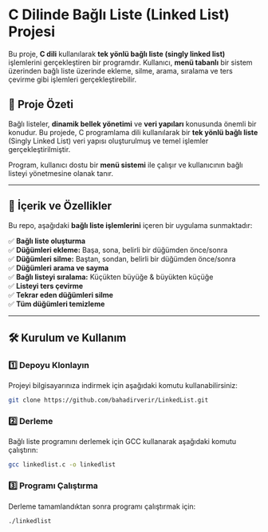 # **C Dilinde Bağlı Liste (Linked List) Projesi**

Bu proje, **C dili** kullanılarak **tek yönlü bağlı liste (singly linked list)** işlemlerini gerçekleştiren bir programdır. Kullanıcı, **menü tabanlı** bir sistem üzerinden bağlı liste üzerinde ekleme, silme, arama, sıralama ve ters çevirme gibi işlemleri gerçekleştirebilir.

## 🚀 **Proje Özeti**

Bağlı listeler, **dinamik bellek yönetimi** ve **veri yapıları** konusunda önemli bir konudur. Bu projede, C programlama dili kullanılarak bir **tek yönlü bağlı liste** (Singly Linked List) veri yapısı oluşturulmuş ve temel işlemler gerçekleştirilmiştir.

Program, kullanıcı dostu bir **menü sistemi** ile çalışır ve kullanıcının bağlı listeyi yönetmesine olanak tanır.

---

## 📌 **İçerik ve Özellikler**

Bu repo, aşağıdaki **bağlı liste işlemlerini** içeren bir uygulama sunmaktadır:

✅ **Bağlı liste oluşturma**  
✅ **Düğümleri ekleme:** Başa, sona, belirli bir düğümden önce/sonra  
✅ **Düğümleri silme:** Baştan, sondan, belirli bir düğümden önce/sonra  
✅ **Düğümleri arama ve sayma**  
✅ **Bağlı listeyi sıralama:** Küçükten büyüğe & büyükten küçüğe  
✅ **Listeyi ters çevirme**  
✅ **Tekrar eden düğümleri silme**  
✅ **Tüm düğümleri temizleme**  

---

## 🛠 **Kurulum ve Kullanım**

### **1️⃣ Depoyu Klonlayın**
Projeyi bilgisayarınıza indirmek için aşağıdaki komutu kullanabilirsiniz:
```bash
git clone https://github.com/bahadirverir/LinkedList.git
```
### **2️⃣ Derleme**
Bağlı liste programını derlemek için GCC kullanarak aşağıdaki komutu çalıştırın:
```bash
gcc linkedlist.c -o linkedlist
```
### **3️⃣ Programı Çalıştırma**
Derleme tamamlandıktan sonra programı çalıştırmak için:
```bash
./linkedlist
```
